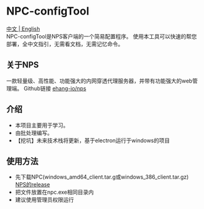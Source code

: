 # NPC-configTool
[ 中文 ](https://github.com/zhangjiancong/NPC-configTool/blob/main/README.md)|[ English ](https://github.com/zhangjiancong/NPC-configTool/blob/main/README_EN.md)  
NPC-configTool是NPS客户端的一个简易配置程序。
使用本工具可以快速的帮您部署，全中文指引，无需看文档，无需记忆命令。

## 关于NPS
一款轻量级、高性能、功能强大的内网穿透代理服务器，并带有功能强大的web管理端。
Github链接
[ehang-io/nps](https://github.com/ehang-io/nps)

## 介绍
- 本项目主要用于学习。
- 由批处理编写。
- 【挖坑】未来技术栈将更新，基于electron运行于windows的项目

## 使用方法
- 先下载NPC(windows_amd64_client.tar.g或windows_386_client.tar.gz)
[NPS的release](https://github.com/ehang-io/nps/releases)
- 把文件放置在npc.exe相同目录内
- 建议使用管理员权限运行
